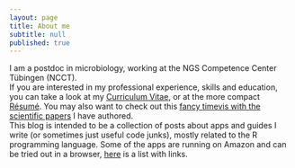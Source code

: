 ```yaml
---
layout: page
title: About me
subtitle: null
published: true
---
```



I am a postdoc in microbiology, working at the NGS Competence Center Tübingen (NCCT).   
If you are interested in my professional experience, skills and education, you can take a look at my [Curriculum Vitae](https://angelovangel.github.io/cv), or at the more compact [Résumé](https://angelovangel.github.io/resume). You may also want to check out this [fancy timevis with the scientific papers](https://angelovangel.github.io/pub-timevis) I have authored.   
This blog is intended to be a collection of posts about apps and guides I write (or sometimes just useful code junks), mostly related to the R programming language. Some of the apps are running on Amazon and can be tried out in a browser, [here](https://angelovangel.github.io/portfolio) is a list with links.
